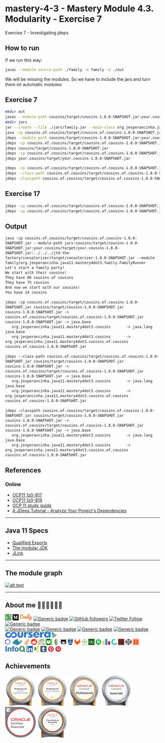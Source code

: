 # mastery-4-3 - Mastery Module 4.3. Modularity - Exercise 7

Exercise 7 - Investigating jdeps

## How to run

If we run this way:

```bash
javac --module-source-path ./family -m family -d ./out
```

We will be missing the modules. So we have to include the jars and turn them int automatic modules:

## Exercise 7

```bash
mkdir out
javac --module-path cousins/target/cousins-1.0.0-SNAPSHOT.jar:your.cousins/target/your.cousins-1.0.0-SNAPSHOT.jar:../../../jtd-the-factory/consolerizer/target/consolerizer-1.0.0-SNAPSHOT.jar --module-source-path family -m family -d ./out
mkdir jars
jar --create --file ./jars/family.jar --main-class org.jesperancinha.java11.mastery4dot3.family.FamilyRunner -C ./out/family .
java -cp cousins.of.cousins/target/cousins.of.cousins-1.0.0-SNAPSHOT.jar --module-path jars:cousins/target/cousins-1.0.0-SNAPSHOT.jar:your.cousins/target/your.cousins-1.0.0-SNAPSHOT.jar:../../../jtd-the-factory/consolerizer/target/consolerizer-1.0.0-SNAPSHOT.jar --module family/org.jesperancinha.java11.mastery4dot3.family.FamilyRunner
jdeps --module-path cousins/target/cousins-1.0.0-SNAPSHOT.jar:your.cousins/target/your.cousins-1.0.0-SNAPSHOT.jar:../../../jtd-the-factory/consolerizer/target/consolerizer-1.0.0-SNAPSHOT.jar jars/family.jar
jdeps -cp cousins.of.cousins/target/cousins.of.cousins-1.0.0-SNAPSHOT.jar --module-path cousins/target/cousins-1.0.0-SNAPSHOT.jar:your.cousins/target/your.cousins-1.0.0-SNAPSHOT.jar:../../../jtd-the-factory/consolerizer/target/consolerizer-1.0.0-SNAPSHOT.jar jars/family.jar
jdeps cousins/target/cousins-1.0.0-SNAPSHOT.jar
jdeps -cp cousins.of.cousins/target/cousins.of.cousins-1.0.0-SNAPSHOT.jar cousins/target/cousins-1.0.0-SNAPSHOT.jar
jdeps your.cousins/target/your.cousins-1.0.0-SNAPSHOT.jar
```

```bash
jdeps -cp cousins.of.cousins/target/cousins.of.cousins-1.0.0-SNAPSHOT.jar cousins/target/cousins-1.0.0-SNAPSHOT.jar
jdeps --class-path cousins.of.cousins/target/cousins.of.cousins-1.0.0-SNAPSHOT.jar cousins/target/cousins-1.0.0-SNAPSHOT.jar
jdeps -classpath cousins.of.cousins/target/cousins.of.cousins-1.0.0-SNAPSHOT.jar cousins/target/cousins-1.0.0-SNAPSHOT.jar
```

## Exercise 17

```bash
jdeps -cp cousins.of.cousins/target/cousins.of.cousins-1.0.0-SNAPSHOT.jar:cousins/target/cousins-1.0.0-SNAPSHOT.jar:your.cousins/target/your.cousins-1.0.0-SNAPSHOT.jar:../../../jtd-the-factory/consolerizer/target/consolerizer-1.0.0-SNAPSHOT.jar jars/family.jar
jdeps -cp cousins.of.cousins/target/cousins.of.cousins-1.0.0-SNAPSHOT.jar:cousins/target/cousins-1.0.0-SNAPSHOT.jar:your.cousins/target/your.cousins-1.0.0-SNAPSHOT.jar:jars/family.jar ../../../jtd-the-factory/consolerizer/target/consolerizer-1.0.0-SNAPSHOT.jar
```

## Output

```text
java -cp cousins.of.cousins/target/cousins.of.cousins-1.0.0-SNAPSHOT.jar --module-path jars:cousins/target/cousins-1.0.0-SNAPSHOT.jar:your.cousins/target/your.cousins-1.0.0-SNAPSHOT.jar:../../../jtd-the-factory/consolerizer/target/consolerizer-1.0.0-SNAPSHOT.jar --module family/org.jesperancinha.java11.mastery4dot3.family.FamilyRunner
Let's start a family party!
We start with their cousins!
They have 86 cousins of cousins
They have 75 cousins
And now we start with our cousins!
You have 14 cousins 

jdeps -cp cousins.of.cousins/target/cousins.of.cousins-1.0.0-SNAPSHOT.jar cousins/target/cousins-1.0.0-SNAPSHOT.jar
cousins-1.0.0-SNAPSHOT.jar -> cousins.of.cousins/target/cousins.of.cousins-1.0.0-SNAPSHOT.jar
cousins-1.0.0-SNAPSHOT.jar -> java.base
   org.jesperancinha.java11.mastery4dot3.cousins       -> java.lang                                          java.base
   org.jesperancinha.java11.mastery4dot3.cousins       -> org.jesperancinha.java11.mastery4dot3.cousins.of.cousins cousins.of.cousins-1.0.0-SNAPSHOT.jar

jdeps --class-path cousins.of.cousins/target/cousins.of.cousins-1.0.0-SNAPSHOT.jar cousins/target/cousins-1.0.0-SNAPSHOT.jar
cousins-1.0.0-SNAPSHOT.jar -> cousins.of.cousins/target/cousins.of.cousins-1.0.0-SNAPSHOT.jar
cousins-1.0.0-SNAPSHOT.jar -> java.base
   org.jesperancinha.java11.mastery4dot3.cousins       -> java.lang                                          java.base
   org.jesperancinha.java11.mastery4dot3.cousins       -> org.jesperancinha.java11.mastery4dot3.cousins.of.cousins cousins.of.cousins-1.0.0-SNAPSHOT.jar

jdeps -classpath cousins.of.cousins/target/cousins.of.cousins-1.0.0-SNAPSHOT.jar cousins/target/cousins-1.0.0-SNAPSHOT.jar
cousins-1.0.0-SNAPSHOT.jar -> cousins.of.cousins/target/cousins.of.cousins-1.0.0-SNAPSHOT.jar
cousins-1.0.0-SNAPSHOT.jar -> java.base
   org.jesperancinha.java11.mastery4dot3.cousins       -> java.lang                                          java.base
   org.jesperancinha.java11.mastery4dot3.cousins       -> org.jesperancinha.java11.mastery4dot3.cousins.of.cousins cousins.of.cousins-1.0.0-SNAPSHOT.jar
```

## References

### Online

- [OCP11 1z0-817](https://education.oracle.com/upgrade-ocp-java-6-7-8-to-java-se-11-developer/pexam_1Z0-817)
- [OCP11 1z0-819](https://education.oracle.com/java-se-11-developer/pexam_1Z0-819)
- [OCP 11 study guide](https://www.goodreads.com/book/show/51132641-ocp-oracle-certified-professional-java-se-11-programmer-i-study-guide)
- [A JDeps Tutorial - Analyze Your Project's Dependencies](https://nipafx.dev/jdeps-tutorial-analyze-java-project-dependencies)

---

## Java 11 Specs

- [Qualified Exports](https://www.logicbig.com/tutorials/core-java-tutorial/modules/qualified-exports.html)
- [The modular JDK](https://openjdk.java.net/jeps/200)
- [JLink](https://docs.oracle.com/javase/9/tools/jlink.htm)

---

## The module graph

[![alt text](https://bugs.openjdk.java.net/secure/attachment/72525/jdk.png "The module graph")](https://openjdk.java.net/jeps/200)
 
---

## About me 👨🏽‍💻🚀🏳️‍🌈

[![alt text](https://raw.githubusercontent.com/jesperancinha/project-signer/master/project-signer-templates/icons-20/JEOrgLogo-20.png "João Esperancinha Homepage")](http://joaofilipesabinoesperancinha.nl)
[![alt text](https://raw.githubusercontent.com/jesperancinha/project-signer/master/project-signer-templates/icons-20/medium-20.png "Medium")](https://medium.com/@jofisaes)
[![alt text](https://raw.githubusercontent.com/jesperancinha/project-signer/master/project-signer-templates/icons-20/credly-20.png "Credly")](https://www.credly.com/users/joao-esperancinha)
[![Generic badge](https://img.shields.io/static/v1.svg?label=Homepage&message=joaofilipesabinoesperancinha.nl&color=6495ED "João Esperancinha Homepage")](https://joaofilipesabinoesperancinha.nl/)
[![GitHub followers](https://img.shields.io/github/followers/jesperancinha.svg?label=jesperancinha&style=social "GitHub")](https://github.com/jesperancinha)
[![Twitter Follow](https://img.shields.io/twitter/follow/joaofse?label=João%20Esperancinha&style=social "Twitter")](https://twitter.com/joaofse)
[![Generic badge](https://img.shields.io/static/v1.svg?label=GitHub&message=JEsperancinhaOrg&color=yellow "jesperancinha.org dependencies")](https://github.com/JEsperancinhaOrg)   
[![Generic badge](https://img.shields.io/static/v1.svg?label=Articles&message=Across%20The%20Web&color=purple)](https://github.com/jesperancinha/project-signer/blob/master/project-signer-templates/Articles.md)
[![Generic badge](https://img.shields.io/static/v1.svg?label=Webapp&message=Image%20Train%20Filters&color=6495ED)](http://itf.joaofilipesabinoesperancinha.nl/)
[![Generic badge](https://img.shields.io/static/v1.svg?label=All%20Badges&message=Badges&color=red "All badges")](https://joaofilipesabinoesperancinha.nl/badges)
[![Generic badge](https://img.shields.io/static/v1.svg?label=Status&message=Project%20Status&color=red "Project statuses")](https://github.com/jesperancinha/project-signer/blob/master/project-signer-templates/Status.md)
[![alt text](https://raw.githubusercontent.com/jesperancinha/project-signer/master/project-signer-templates/icons-20/coursera-20.png "Coursera")](https://www.coursera.org/user/da3ff90299fa9297e283ee8e65364ffb)
[![alt text](https://raw.githubusercontent.com/jesperancinha/project-signer/master/project-signer-templates/icons-20/google-apps-20.png "Google Apps")](https://play.google.com/store/apps/developer?id=Joao+Filipe+Sabino+Esperancinha)   
[![alt text](https://raw.githubusercontent.com/jesperancinha/project-signer/master/project-signer-templates/icons-20/sonatype-20.png "Sonatype Search Repos")](https://search.maven.org/search?q=org.jesperancinha)
[![alt text](https://raw.githubusercontent.com/jesperancinha/project-signer/master/project-signer-templates/icons-20/docker-20.png "Docker Images")](https://hub.docker.com/u/jesperancinha)
[![alt text](https://raw.githubusercontent.com/jesperancinha/project-signer/master/project-signer-templates/icons-20/stack-overflow-20.png)](https://stackoverflow.com/users/3702839/joao-esperancinha)
[![alt text](https://raw.githubusercontent.com/jesperancinha/project-signer/master/project-signer-templates/icons-20/reddit-20.png "Reddit")](https://www.reddit.com/user/jesperancinha/)
[![alt text](https://raw.githubusercontent.com/jesperancinha/project-signer/master/project-signer-templates/icons-20/devto-20.png "Dev To")](https://dev.to/jofisaes)
[![alt text](https://raw.githubusercontent.com/jesperancinha/project-signer/master/project-signer-templates/icons-20/hackernoon-20.jpeg "Hackernoon")](https://hackernoon.com/@jesperancinha)
[![alt text](https://raw.githubusercontent.com/jesperancinha/project-signer/master/project-signer-templates/icons-20/codeproject-20.png "Code Project")](https://www.codeproject.com/Members/jesperancinha)
[![alt text](https://raw.githubusercontent.com/jesperancinha/project-signer/master/project-signer-templates/icons-20/github-20.png "GitHub")](https://github.com/jesperancinha)
[![alt text](https://raw.githubusercontent.com/jesperancinha/project-signer/master/project-signer-templates/icons-20/bitbucket-20.png "BitBucket")](https://bitbucket.org/jesperancinha)
[![alt text](https://raw.githubusercontent.com/jesperancinha/project-signer/master/project-signer-templates/icons-20/gitlab-20.png "GitLab")](https://gitlab.com/jesperancinha)
[![alt text](https://raw.githubusercontent.com/jesperancinha/project-signer/master/project-signer-templates/icons-20/bintray-20.png "BinTray")](https://bintray.com/jesperancinha)
[![alt text](https://raw.githubusercontent.com/jesperancinha/project-signer/master/project-signer-templates/icons-20/free-code-camp-20.jpg "FreeCodeCamp")](https://www.freecodecamp.org/jofisaes)
[![alt text](https://raw.githubusercontent.com/jesperancinha/project-signer/master/project-signer-templates/icons-20/hackerrank-20.png "HackerRank")](https://www.hackerrank.com/jofisaes)
[![alt text](https://raw.githubusercontent.com/jesperancinha/project-signer/master/project-signer-templates/icons-20/codeforces-20.png "Code Forces")](https://codeforces.com/profile/jesperancinha)
[![alt text](https://raw.githubusercontent.com/jesperancinha/project-signer/master/project-signer-templates/icons-20/codebyte-20.png "Codebyte")](https://coderbyte.com/profile/jesperancinha)
[![alt text](https://raw.githubusercontent.com/jesperancinha/project-signer/master/project-signer-templates/icons-20/codewars-20.png "CodeWars")](https://www.codewars.com/users/jesperancinha)
[![alt text](https://raw.githubusercontent.com/jesperancinha/project-signer/master/project-signer-templates/icons-20/codepen-20.png "Code Pen")](https://codepen.io/jesperancinha)
[![alt text](https://raw.githubusercontent.com/jesperancinha/project-signer/master/project-signer-templates/icons-20/hacker-news-20.png "Hacker News")](https://news.ycombinator.com/user?id=jesperancinha)
[![alt text](https://raw.githubusercontent.com/jesperancinha/project-signer/master/project-signer-templates/icons-20/infoq-20.png "InfoQ")](https://www.infoq.com/profile/Joao-Esperancinha.2/)
[![alt text](https://raw.githubusercontent.com/jesperancinha/project-signer/master/project-signer-templates/icons-20/linkedin-20.png "LinkedIn")](https://www.linkedin.com/in/joaoesperancinha/)
[![alt text](https://raw.githubusercontent.com/jesperancinha/project-signer/master/project-signer-templates/icons-20/xing-20.png "Xing")](https://www.xing.com/profile/Joao_Esperancinha/cv)
[![alt text](https://raw.githubusercontent.com/jesperancinha/project-signer/master/project-signer-templates/icons-20/tumblr-20.png "Tumblr")](https://jofisaes.tumblr.com/)
[![alt text](https://raw.githubusercontent.com/jesperancinha/project-signer/master/project-signer-templates/icons-20/pinterest-20.png "Pinterest")](https://nl.pinterest.com/jesperancinha/)
[![alt text](https://raw.githubusercontent.com/jesperancinha/project-signer/master/project-signer-templates/icons-20/quora-20.png "Quora")](https://nl.quora.com/profile/Jo%C3%A3o-Esperancinha)

## Achievements

[![Oracle Certified Professional, JEE 7 Developer](https://raw.githubusercontent.com/jesperancinha/project-signer/master/project-signer-templates/badges/oracle-certified-professional-java-ee-7-application-developer-100.png "Oracle Certified Professional, JEE7 Developer")](https://www.credly.com/badges/27a14e06-f591-4105-91ca-8c3215ef39a2)
[![Oracle Certified Professional, Java SE 11 Programmer](https://raw.githubusercontent.com/jesperancinha/project-signer/master/project-signer-templates/badges/oracle-certified-professional-java-se-11-developer-100.png "Oracle Certified Professional, Java SE 11 Programmer")](https://www.credly.com/badges/87609d8e-27c5-45c9-9e42-60a5e9283280)
[![Oracle Certified Professional, Java SE 8 Programmer](https://raw.githubusercontent.com/jesperancinha/project-signer/master/project-signer-templates/badges/oracle-certified-professional-java-se-8-programmer-100.png "Oracle Certified Professional, Java SE 8 Programmer")](https://www.credly.com/badges/92e036f5-4e11-4cff-9935-3e62266d2074)
[![Oracle Certified Associate, Java SE 8 Programmer](https://raw.githubusercontent.com/jesperancinha/project-signer/master/project-signer-templates/badges/oracle-certified-associate-java-se-8-programmer-100.png "Oracle Certified Associate, Java SE 8 Programmer")](https://www.credly.com/badges/a206436d-6fd8-4ca1-8feb-38a838446ee7)
[![Oracle Certified Associate, Java SE 7 Programmer](https://raw.githubusercontent.com/jesperancinha/project-signer/master/project-signer-templates/badges/oracle-certified-associate-java-se-7-programmer-100.png "Oracle Certified Associate, Java SE 7 Programmer")](https://www.credly.com/badges/f4c6cc1e-cb52-432b-904d-36d266112225)
[![Oracle Certified Junior Associate](https://raw.githubusercontent.com/jesperancinha/project-signer/master/project-signer-templates/badges/oracle-certified-foundations-associate-java-100.png "Oracle Certified Foundations Associate")](https://www.credly.com/badges/6db92c1e-7bca-4856-9543-0d5ed0182794)
